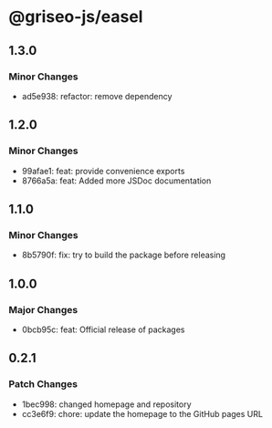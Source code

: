 # @griseo-js/easel

## 1.3.0

### Minor Changes

- ad5e938: refactor: remove dependency

## 1.2.0

### Minor Changes

- 99afae1: feat: provide convenience exports
- 8766a5a: feat: Added more JSDoc documentation

## 1.1.0

### Minor Changes

- 8b5790f: fix: try to build the package before releasing

## 1.0.0

### Major Changes

- 0bcb95c: feat: Official release of packages

## 0.2.1

### Patch Changes

- 1bec998: changed homepage and repository
- cc3e6f9: chore: update the homepage to the GitHub pages URL

